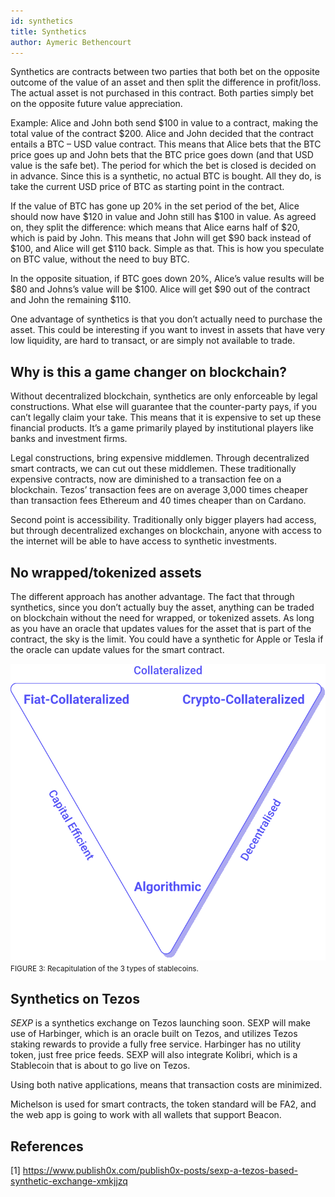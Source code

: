```yaml
---
id: synthetics
title: Synthetics
author: Aymeric Bethencourt
---
```


Synthetics are contracts between two parties that both bet on the opposite outcome of the value of an asset and then split the difference in profit/loss. The actual asset is not purchased in this contract. Both parties simply bet on the opposite future value appreciation.

Example: Alice and John both send $100 in value to a contract, making the total value of the contract $200. Alice and John decided that the contract entails a BTC – USD value contract. This means that Alice bets that the BTC price goes up and John bets that the BTC price goes down (and that USD value is the safe bet). The period for which the bet is closed is decided on in advance. Since this is a synthetic, no actual BTC is bought. All they do, is take the current USD price of BTC as starting point in the contract.

If the value of BTC has gone up 20% in the set period of the bet, Alice should now have $120 in value and John still has $100 in value. As agreed on, they split the difference: which means that Alice earns half of $20, which is paid by John. This means that John will get $90 back instead of $100, and Alice will get $110 back. Simple as that. This is how you speculate on BTC value, without the need to buy BTC.

In the opposite situation, if BTC goes down 20%, Alice’s value results will be $80 and Johns’s value will be $100. Alice will get $90 out of the contract and John the remaining $110.

One advantage of synthetics is that you don’t actually need to purchase the asset. This could be interesting if you want to invest in assets that have very low liquidity, are hard to transact, or are simply not available to trade.

## Why is this a game changer on blockchain?
Without decentralized blockchain, synthetics are only enforceable by legal constructions. What else will guarantee that the counter-party pays, if you can’t legally claim your take. This means that it is expensive to set up these financial products. It’s a game primarily played by institutional players like banks and investment firms.

Legal constructions, bring expensive middlemen. Through decentralized smart contracts, we can cut out these middlemen. These traditionally expensive contracts, now are diminished to a transaction fee on a blockchain. Tezos’ transaction fees are on average 3,000 times cheaper than transaction fees Ethereum and 40 times cheaper than on Cardano.

Second point is accessibility. Traditionally only bigger players had access, but through decentralized exchanges on blockchain, anyone with access to the internet will be able to have access to synthetic investments.

## No wrapped/tokenized assets
The different approach has another advantage. The fact that through synthetics, since you don’t actually buy the asset, anything can be traded on blockchain without the need for wrapped, or tokenized assets. As long as you have an oracle that updates values for the asset that is part of the contract, the sky is the limit. You could have a synthetic for Apple or Tesla if the oracle can update values for the smart contract.

![](../../static/img/defi/stablecoin-types.svg)
<small className="figure">FIGURE 3: Recapitulation of the 3 types of stablecoins.</small>

## Synthetics on Tezos
_SEXP_ is a synthetics exchange on Tezos launching soon. SEXP will make use of Harbinger, which is an oracle built on Tezos, and utilizes Tezos staking rewards to provide a fully free service. Harbinger has no utility token, just free price feeds. SEXP will also integrate Kolibri, which is a Stablecoin that is about to go live on Tezos.

Using both native applications, means that transaction costs are minimized.

Michelson is used for smart contracts, the token standard will be FA2, and the web app is going to work with all wallets that support Beacon.

## References

[1] https://www.publish0x.com/publish0x-posts/sexp-a-tezos-based-synthetic-exchange-xmkjjzq
